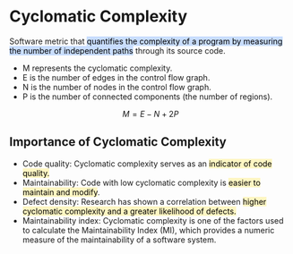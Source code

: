 # Cyclomatic Complexity
Software metric that <mark style="background: #ADCCFFA6;">quantifies the complexity of a program by measuring the number of independent paths</mark> through its source code.

-   M represents the cyclomatic complexity.
-   E is the number of edges in the control flow graph.
-   N is the number of nodes in the control flow graph.
-   P is the number of connected components (the number of regions).

$$
M=E-N+2P
$$
## Importance of Cyclomatic Complexity
- Code quality: Cyclomatic complexity serves as an <mark style="background: #FFF3A3A6;">indicator of code quality.</mark>
- Maintainability: Code with low cyclomatic complexity is <mark style="background: #FFF3A3A6;">easier to maintain and modify</mark>.
- Defect density: Research has shown a correlation between <mark style="background: #FFF3A3A6;">higher cyclomatic complexity and a greater likelihood of defects.</mark>
- Maintainability index: Cyclomatic complexity is one of the factors used to calculate the Maintainability Index (MI), which provides a numeric measure of the maintainability of a software system.

